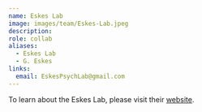 ```yaml
---
name: Eskes Lab
image: images/team/Eskes-Lab.jpeg
description: 
role: collab
aliases:
  - Eskes Lab
  - G. Eskes
links:
  email: EskesPsychLab@gmail.com
---
```


To learn about the Eskes Lab, please visit their [website](https://www.dal.ca/diff/eskes.html).